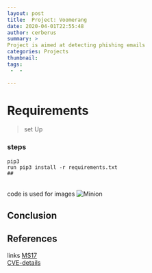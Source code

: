 ```yaml
---                                                                             
layout: post
title:  Project: Voomerang 
date: 2020-04-01T22:55:48
author: cerberus
summary: >
Project is aimed at detecting phishing emails  
categories: Projects 
thumbnail: 
tags:
 -  - 

---
```


# Requirements
>  set Up

### steps

```
pip3
run pip3 install -r requirements.txt
##
```
######
code is used for images
![Minion](https://octodex.github.com/images/minion.png)

## Conclusion
 


## References
links [MS17](https://github.com/rapid7/metasploit-framework/pull/9473)  
[CVE-details](https://www.cvedetails.com/cve/CVE-2017-0143/)  
